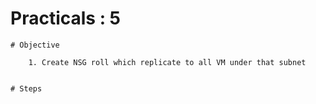 # Practicals : 5

    # Objective

        1. Create NSG roll which replicate to all VM under that subnet


    # Steps

